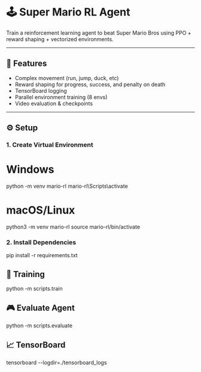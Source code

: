 # 🕹️ Super Mario RL Agent

Train a reinforcement learning agent to beat Super Mario Bros using PPO + reward shaping + vectorized environments.

---

## 🧠 Features

- Complex movement (run, jump, duck, etc)
- Reward shaping for progress, success, and penalty on death
- TensorBoard logging
- Parallel environment training (8 envs)
- Video evaluation & checkpoints

---

## ⚙️ Setup

### 1. Create Virtual Environment

# Windows
python -m venv mario-rl
mario-rl\Scripts\activate

# macOS/Linux
python3 -m venv mario-rl
source mario-rl/bin/activate

### 2. Install Dependencies
pip install -r requirements.txt


## 🚀 Training
python -m scripts.train

## 🎮 Evaluate Agent
python -m scripts.evaluate

## 📈 TensorBoard
tensorboard --logdir=./tensorboard_logs
